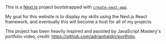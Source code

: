This is a [Next.js](https://nextjs.org/) project bootstrapped with [`create-next-app`](https://github.com/vercel/next.js/tree/canary/packages/create-next-app).

My goal for this website is to display my skills using the Next.js React framework, and eventually this will become a host for all of my projects.

This project has been heavily inspired and assisted by JavaScript Mastery's portfolio video, credit: https://github.com/adrianhajdin/portfolio.